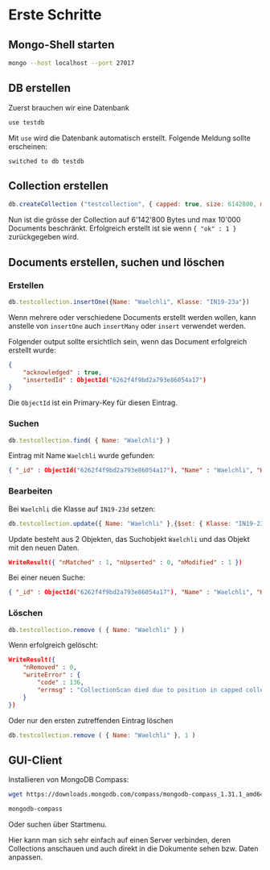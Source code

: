 # Erste Schritte

## Mongo-Shell starten

```bash
mongo --host localhost --port 27017
```

## DB erstellen

Zuerst brauchen wir eine Datenbank

```javascript
use testdb
```

Mit ```use``` wird die Datenbank automatisch erstellt. Folgende Meldung sollte erscheinen:

```output
switched to db testdb
```

## Collection erstellen

```javascript
db.createCollection ("testcollection", { capped: true, size: 6142800, max: 10000 })
```

Nun ist die grösse der Collection auf 6'142'800 Bytes und max 10'000 Documents beschränkt.
Erfolgreich erstellt ist sie wenn ```{ "ok" : 1 }``` zurückgegeben wird.

## Documents erstellen, suchen und löschen

### Erstellen

```javascript
db.testcollection.insertOne({Name: "Waelchli", Klasse: "IN19-23a"})
```

Wenn mehrere oder verschiedene Documents erstellt werden wollen, kann anstelle von ```insertOne``` auch ```insertMany``` oder ```insert``` verwendet werden.

Folgender output sollte ersichtlich sein, wenn das Document erfolgreich erstellt wurde:

```json
{
    "acknowledged" : true,
    "insertedId" : ObjectId("6262f4f9bd2a793e86054a17")
}
```

Die ```ObjectId``` ist ein Primary-Key für diesen Eintrag.

### Suchen

```javascript
db.testcollection.find( { Name: "Waelchli"} )
```

Eintrag mit Name ```Waelchli``` wurde gefunden:

```json
{ "_id" : ObjectId("6262f4f9bd2a793e86054a17"), "Name" : "Waelchli", "Klasse" : "IN19-23a" }
```

### Bearbeiten

Bei ```Waelchli``` die Klasse auf ```IN19-23d``` setzen:

```javascript
db.testcollection.update({ Name: "Waelchli" },{$set: { Klasse: "IN19-23d" }})
```

Update besteht aus 2 Objekten, das Suchobjekt ```Ẁaelchli``` und das Objekt mit den neuen Daten.

```json
WriteResult({ "nMatched" : 1, "nUpserted" : 0, "nModified" : 1 })
```

Bei einer neuen Suche:

```json
{ "_id" : ObjectId("6262f4f9bd2a793e86054a17"), "Name" : "Waelchli", "Klasse" : "IN19-23d" }
```


### Löschen

```javascript
db.testcollection.remove ( { Name: "Waelchli" } )
```

Wenn erfolgreich gelöscht:

```json
WriteResult({
    "nRemoved" : 0,
    "writeError" : {
        "code" : 136,
        "errmsg" : "CollectionScan died due to position in capped collection being deleted. Last seen record id: RecordId(1)"
    }
})
```

Oder nur den ersten zutreffenden Eintrag löschen

```javascript
db.testcollection.remove ( { Name: "Waelchli" }, 1 )
```

## GUI-Client

Installieren von MongoDB Compass:

```bash
wget https://downloads.mongodb.com/compass/mongodb-compass_1.31.1_amd64.deb && sudo dpkg -i mongodb-compass_1.31.1_amd64.deb
```

```bash
mongodb-compass
```
Oder suchen über Startmenu.

Hier kann man sich sehr einfach auf einen Server verbinden, deren Collections anschauen und auch direkt in die Dokumente sehen bzw. Daten anpassen.